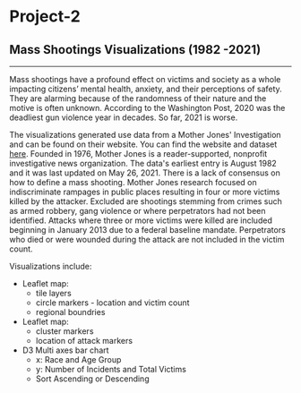 # Project-2
## Mass Shootings Visualizations (1982 -2021)
---
Mass shootings have a profound effect on victims and society as a whole impacting citizens’ mental health, anxiety, and their perceptions of safety.  They are alarming because of the randomness of their nature and the motive is often unknown.  According to the Washington Post, 2020 was the deadliest gun violence year in decades.  So far, 2021 is worse.

The visualizations generated use data from a Mother Jones' Investigation and can be found on their website.  You can find the website and dataset [here](https://docs.google.com/spreadsheets/d/1b9o6uDO18sLxBqPwl_Gh9bnhW-ev_dABH83M5Vb5L8o/edit#gid=0).  Founded in 1976, Mother Jones is a reader-supported, nonprofit investigative news organization.  The data's earliest entry is August 1982 and it was last updated on May 26, 2021.  There is a lack of consensus on how to define a mass shooting.  Mother Jones research focused on indiscriminate rampages in public places resulting in four or more victims killed by the attacker.  Excluded are shootings stemming from crimes such as armed robbery, gang violence or where perpetrators had not been identified.  Attacks where three or more victims were killed are included beginning in January 2013 due to a federal baseline mandate.  Perpetrators who died or were wounded during the attack are not included in the victim count.

Visualizations include:
* Leaflet map:
    * tile layers
    * circle markers - location and victim count
    * regional boundries
* Leaflet map:
    * cluster markers
    * location of attack markers
* D3 Multi axes bar chart
    * x: Race and Age Group
    * y: Number of Incidents and Total Victims
    * Sort Ascending or Descending